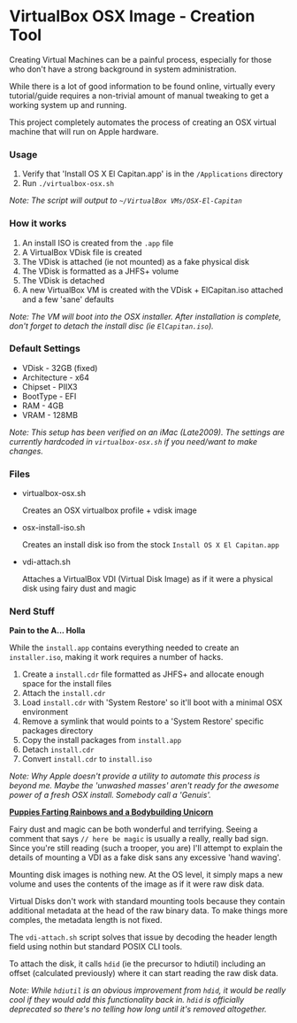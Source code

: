 # VirtualBox OSX Image - Creation Tool

Creating Virtual Machines can be a painful process, especially for those who don't have a strong background in system administration.

While there is a lot of good information to be found online, virtually every tutorial/guide requires a non-trivial amount of manual tweaking to get a working system up and running.

This project completely automates the process of creating an OSX virtual machine that will run on Apple hardware.

### Usage

1. Verify that 'Install OS X El Capitan.app' is in the `/Applications` directory
2. Run `./virtualbox-osx.sh`

*Note: The script will output to `~/VirtualBox VMs/OSX-El-Capitan`*

### How it works

1. An install ISO is created from the `.app` file
2. A VirtualBox VDisk file is created
3. The VDisk is attached (ie not mounted) as a fake physical disk
4. The VDisk is formatted as a JHFS+ volume
5. The VDisk is detached
5. A new VirtualBox VM is created with the VDisk + ElCapitan.iso attached and a few 'sane' defaults

*Note: The VM will boot into the OSX installer. After installation is complete, don't forget to detach the install disc (ie `ElCapitan.iso`).*

### Default Settings

- VDisk - 32GB (fixed)
- Architecture - x64
- Chipset - PIIX3
- BootType - EFI
- RAM - 4GB
- VRAM - 128MB

*Note: This setup has been verified on an iMac (Late2009). The settings are currently hardcoded in `virtualbox-osx.sh` if you need/want to make changes.* 
 
### Files

- virtualbox-osx.sh

  Creates an OSX virtualbox profile + vdisk image

- osx-install-iso.sh

  Creates an install disk iso from the stock `Install OS X El Capitan.app`

- vdi-attach.sh

  Attaches a VirtualBox VDI (Virtual Disk Image) as if it were a physical disk using fairy dust and magic

### Nerd Stuff

**Pain to the A... Holla**

While the `install.app` contains everything needed to create an `installer.iso`, making it work requires a number of hacks.

1. Create a `install.cdr` file formatted as JHFS+ and allocate enough space for the install files
2. Attach the `install.cdr`
3. Load `install.cdr` with 'System Restore' so it'll boot with a minimal OSX environment
4. Remove a symlink that would points to a 'System Restore' specific packages directory
5. Copy the install packages from `install.app`
6. Detach `install.cdr`
7. Convert `install.cdr` to `install.iso`

*Note: Why Apple doesn't provide a utility to automate this process is beyond me. Maybe the 'unwashed masses' aren't ready for the awesome power of a fresh OSX install. Somebody call a 'Genuis'.*

**[Puppies Farting Rainbows and a Bodybuilding Unicorn](http://i.imgur.com/BmGsO.jpg)**

Fairy dust and magic can be both wonderful and terrifying. Seeing a comment that says `// here be magic` is usually a really, really bad sign. Since you're still reading (such a trooper, you are) I'll attempt to explain the details of mounting a VDI as a fake disk sans any excessive 'hand waving'.

Mounting disk images is nothing new. At the OS level, it simply maps a new volume and uses the contents of the image as if it were raw disk data.

Virtual Disks don't work with standard mounting tools because they contain additional metadata at the head of the raw binary data. To make things more comples, the metadata length is not fixed.

The `vdi-attach.sh` script solves that issue by decoding the header length field using nothin but standard POSIX CLI tools.

To attach the disk, it calls `hdid` (ie the precursor to hdiutil) including an offset (calculated previously) where it can start reading the raw disk data.

*Note: While `hdiutil` is an obvious improvement from `hdid`, it would be really cool if they would add this functionality back in. `hdid` is officially deprecated so there's no telling how long until it's removed altogether.*